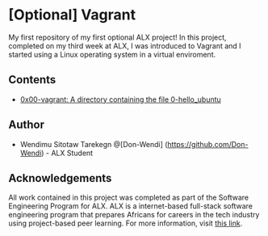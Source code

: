 
# [Optional] Vagrant
My first repository of my first optional ALX project! In this project, completed on my third week at ALX, I was introduced to Vagrant and I started using a Linux operating system in a virtual enviroment.

## Contents
* [0x00-vagrant: A directory containing the file 0-hello_ubuntu ](./0x00-vagrant)


## Author
* Wendimu Sitotaw Tarekegn @[Don-Wendi] (https://github.com/Don-Wendi) - ALX Student

## Acknowledgements
All work contained in this project was completed as part of the Software Engineering Program for ALX. ALX is a internet-based full-stack software engineering program that prepares Africans for careers in the tech industry using project-based peer learning. For more information, visit [this link](https://www.alxafrica.com/).

